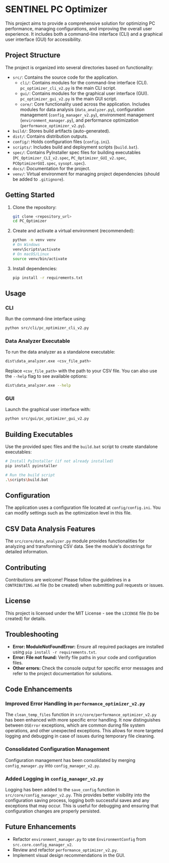 # SENTINEL PC Optimizer

This project aims to provide a comprehensive solution for optimizing PC performance, managing configurations, and improving the overall user experience. It includes both a command-line interface (CLI) and a graphical user interface (GUI) for accessibility.

## Project Structure

The project is organized into several directories based on functionality:

- `src/`: Contains the source code for the application.
  - `cli/`: Contains modules for the command-line interface (CLI). `pc_optimizer_cli_v2.py` is the main CLI script.
  - `gui/`: Contains modules for the graphical user interface (GUI). `pc_optimizer_gui_v2.py` is the main GUI script.
  - `core/`: Core functionality used across the application. Includes modules for data analysis (`data_analyzer.py`), configuration management (`config_manager_v2.py`), environment management (`environment_manager.py`), and performance optimization (`performance_optimizer_v2.py`).
- `build/`: Stores build artifacts (auto-generated).
- `dist/`: Contains distribution outputs.
- `config/`: Holds configuration files (`config.ini`).
- `scripts/`: Includes build and deployment scripts (`build.bat`).
- `spec/`: Contains PyInstaller spec files for building executables (`PC_Optimizer_CLI_v2.spec`, `PC_Optimizer_GUI_v2.spec`, `PCOptimizerGUI.spec`, `sysopt.spec`).
- `docs/`: Documentation for the project.
- `venv/`: Virtual environment for managing project dependencies (should be added to `.gitignore`).

## Getting Started

1. Clone the repository:

   ```bash
   git clone <repository_url>
   cd PC_Optimizer
   ```

2. Create and activate a virtual environment (recommended):

   ```bash
   python -m venv venv
   # On Windows
   venv\Scripts\activate
   # On macOS/Linux
   source venv/bin/activate
   ```

3. Install dependencies:

   ```bash
   pip install -r requirements.txt
   ```

## Usage

### CLI

Run the command-line interface using:

```bash
python src/cli/pc_optimizer_cli_v2.py
```

### Data Analyzer Executable

To run the data analyzer as a standalone executable:

```bash
dist\data_analyzer.exe <csv_file_path>
```

Replace `<csv_file_path>` with the path to your CSV file. You can also use the `--help` flag to see available options:

```bash
dist\data_analyzer.exe --help
```

### GUI

Launch the graphical user interface with:

```bash
python src/gui/pc_optimizer_gui_v2.py
```

## Building Executables

Use the provided spec files and the `build.bat` script to create standalone executables:

```bash
# Install PyInstaller (if not already installed)
pip install pyinstaller

# Run the build script
.\scripts\build.bat
```

## Configuration

The application uses a configuration file located at `config/config.ini`. You can modify settings such as the optimization level in this file.

## CSV Data Analysis Features

The `src/core/data_analyzer.py` module provides functionalities for analyzing and transforming CSV data. See the module's docstrings for detailed information.

## Contributing

Contributions are welcome! Please follow the guidelines in a `CONTRIBUTING.md` file (to be created) when submitting pull requests or issues.

## License

This project is licensed under the MIT License - see the `LICENSE` file (to be created) for details.

## Troubleshooting

- **Error: ModuleNotFoundError:** Ensure all required packages are installed using `pip install -r requirements.txt`.
- **Error: File not found:** Verify file paths in your code and configuration files.
- **Other errors:** Check the console output for specific error messages and refer to the project documentation for solutions.

## Code Enhancements

### Improved Error Handling in `performance_optimizer_v2.py`

The `clean_temp_files` function in `src/core/performance_optimizer_v2.py` has been enhanced with more specific error handling. It now distinguishes between `OSError` exceptions, which are common during file system operations, and other unexpected exceptions. This allows for more targeted logging and debugging in case of issues during temporary file cleaning.

### Consolidated Configuration Management

Configuration management has been consolidated by merging `config_manager.py` into `config_manager_v2.py`.

### Added Logging in `config_manager_v2.py`

Logging has been added to the `save_config` function in `src/core/config_manager_v2.py`. This provides better visibility into the configuration saving process, logging both successful saves and any exceptions that may occur. This is useful for debugging and ensuring that configuration changes are properly persisted.

## Future Enhancements

- Refactor `environment_manager.py` to use `EnvironmentConfig` from `src.core.config_manager_v2`.
- Review and refactor `performance_optimizer_v2.py`.
- Implement visual design recommendations in the GUI.
